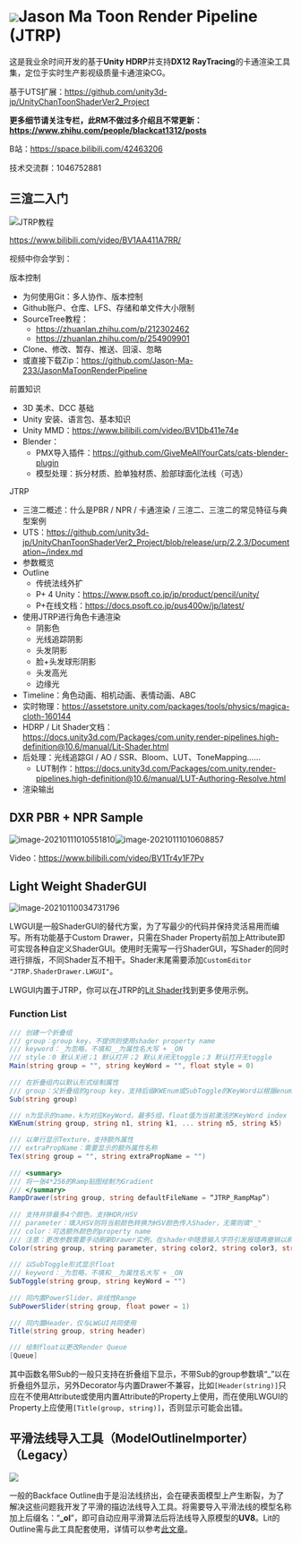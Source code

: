 # ![](README.assets/JTRPLogoLow.png)Jason Ma Toon Render Pipeline (JTRP)


这是我业余时间开发的基于**Unity HDRP**并支持**DX12 RayTracing**的卡通渲染工具集，定位于实时生产影视级质量卡通渲染CG。

基于UTS扩展：https://github.com/unity3d-jp/UnityChanToonShaderVer2_Project

**更多细节请关注专栏，此RM不做过多介绍且不常更新：https://www.zhihu.com/people/blackcat1312/posts**

B站：https://space.bilibili.com/42463206

技术交流群：1046752881

 

## 三渲二入门

![JTRP教程](README.assets/JTRP教程.jpg)

https://www.bilibili.com/video/BV1AA411A7RR/

视频中你会学到：

版本控制
- 为何使用Git：多人协作、版本控制
- Github账户、仓库、LFS、存储和单文件大小限制
- SourceTree教程：
  - https://zhuanlan.zhihu.com/p/212302462
  - https://zhuanlan.zhihu.com/p/254909901
- Clone、修改、暂存、推送、回滚、忽略
- 或直接下载Zip：https://github.com/Jason-Ma-233/JasonMaToonRenderPipeline

前置知识
- 3D 美术、DCC 基础
- Unity 安装、语言包、基本知识
- Unity MMD：https://www.bilibili.com/video/BV1Db411e74e
- Blender：
  -  PMX导入插件：https://github.com/GiveMeAllYourCats/cats-blender-plugin
  -  模型处理：拆分材质、脸单独材质、脸部球面化法线（可选）

JTRP
- 三渲二概述：什么是PBR / NPR / 卡通渲染 / 三渲二、三渲二的常见特征与典型案例
- UTS：https://github.com/unity3d-jp/UnityChanToonShaderVer2_Project/blob/release/urp/2.2.3/Documentation~/index.md
- 参数概览
- Outline
  -  传统法线外扩
  -  P+ 4 Unity：https://www.psoft.co.jp/jp/product/pencil/unity/
  -  P+在线文档：https://docs.psoft.co.jp/pus400w/jp/latest/
- 使用JTRP进行角色卡通渲染
  -  阴影色
  -  光线追踪阴影
  -  头发阴影
  -  脸+头发球形阴影
  -  头发高光
  -  边缘光
- Timeline：角色动画、相机动画、表情动画、ABC
- 实时物理：https://assetstore.unity.com/packages/tools/physics/magica-cloth-160144
- HDRP / Lit Shader文档：https://docs.unity3d.com/Packages/com.unity.render-pipelines.high-definition@10.6/manual/Lit-Shader.html
- 后处理：光线追踪GI / AO / SSR、Bloom、LUT、ToneMapping……
  - LUT制作：https://docs.unity3d.com/Packages/com.unity.render-pipelines.high-definition@10.6/manual/LUT-Authoring-Resolve.html
- 渲染输出

## DXR PBR + NPR Sample

![image-20210111010551810](README.assets/image-20210111010551810.png)![image-20210111010608857](README.assets/image-20210111010608857.png)

Video：https://www.bilibili.com/video/BV1Tr4y1F7Pv

 

## Light Weight ShaderGUI

![image-20210110034731796](README.assets/image-20210110034731796.png)

LWGUI是一般ShaderGUI的替代方案，为了写最少的代码并保持灵活易用而编写。所有功能基于Custom Drawer，只需在Shader Property前加上Attribute即可实现各种自定义ShaderGUI。使用时无需写一行ShaderGUI，写Shader的同时进行排版，不同Shader互不相干。Shader末尾需要添加`CustomEditor "JTRP.ShaderDrawer.LWGUI"`。

LWGUI内置于JTRP，你可以在JTRP的[Lit Shader](https://github.com/Jason-Ma-233/JasonMaToonRenderPipeline/blob/master/Assets/JTRP/Runtime/Material/Lit/MyLitShader.shader)找到更多使用示例。

### Function List

```c#
/// 创建一个折叠组
/// group：group key，不提供则使用shader property name
/// keyword：_为忽略，不填和__为属性名大写 + _ON
/// style：0 默认关闭；1 默认打开；2 默认关闭无toggle；3 默认打开无toggle
Main(string group = "", string keyWord = "", float style = 0)
    
/// 在折叠组内以默认形式绘制属性
/// group：父折叠组的group key，支持后缀KWEnum或SubToggle的KeyWord以根据enum显示
Sub(string group)

/// n为显示的name，k为对应KeyWord，最多5组，float值为当前激活的KeyWord index（0-4）
KWEnum(string group, string n1, string k1, ... string n5, string k5)

/// 以单行显示Texture，支持额外属性
/// extraPropName：需要显示的额外属性名称
Tex(string group = "", string extraPropName = "")
    
/// <summary>
/// 将一张4*256的Ramp贴图绘制为Gradient
/// </summary>
RampDrawer(string group, string defaultFileName = “JTRP_RampMap”)
    
/// 支持并排最多4个颜色，支持HDR/HSV
/// parameter：填入HSV则将当前颜色转换为HSV颜色传入Shader，无需则填"_"
/// color：可选额外颜色的property name
/// 注意：更改参数需要手动刷新Drawer实例，在shader中随意输入字符引发报错再撤销以刷新Drawer实例
Color(string group, string parameter, string color2, string color3, string color4)
    
/// 以SubToggle形式显示float
/// keyword：_为忽略，不填和__为属性名大写 + _ON
SubToggle(string group, string keyWord = "")
    
/// 同内置PowerSlider，非线性Range
SubPowerSlider(string group, float power = 1)
    
/// 同内置Header，仅与LWGUI共同使用
Title(string group, string header)

/// 绘制float以更改Render Queue
[Queue]

```

其中函数名带Sub的一般只支持在折叠组下显示，不带Sub的group参数填“_”以在折叠组外显示，另外Decorator与内置Drawer不兼容，比如`[Header(string)]`只应在不使用Attribute或使用内置Attribute的Property上使用，而在使用LWGUI的Property上应使用`[Title(group, string)]`，否则显示可能会出错。

## 平滑法线导入工具（ModelOutlineImporter）（Legacy）

![](README.assets/Snipaste_2020-04-14_22-30-12.png)

一般的Backface Outline由于是沿法线挤出，会在硬表面模型上产生断裂，为了解决这些问题我开发了平滑的描边法线导入工具。将需要导入平滑法线的模型名称加上后缀名：“**_ol**”，即可自动应用平滑算法后将法线导入原模型的**UV8**。Lit的Outline需与此工具配套使用，详情可以参考[此文章](https://zhuanlan.zhihu.com/p/107664564)。

